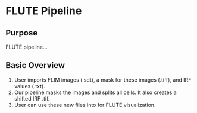 # FLUTE Pipeline
## Purpose
FLUTE pipeline...
## Basic Overview
1. User imports FLIM images (.sdt), a mask for these images (.tiff), and IRF values (.txt).
2.  Our pipeline masks the images and splits all cells. It also creates a shifted IRF .tif.
3.  User can use these new files into for FLUTE visualization. 
